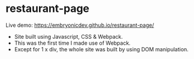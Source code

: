 # restaurant-page
Live demo: https://embryonicdev.github.io/restaurant-page/

- Site built using Javascript, CSS & Webpack. 
- This was the first time I made use of Webpack.
- Except for 1 x div, the whole site was built by using DOM manipulation.


